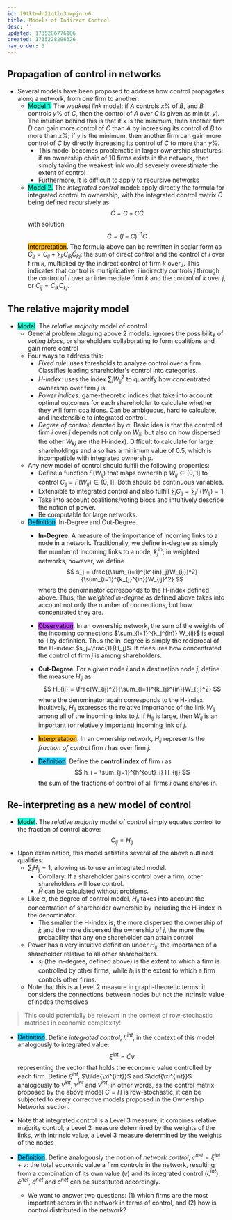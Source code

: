 ```yaml
---
id: f9tktmdn21qtlu3hwpjnru6
title: Models of Indirect Control
desc: ''
updated: 1735286776186
created: 1735228296326
nav_order: 3
---
```

## Propagation of control in networks
- Several models have been proposed to address how control propagates along a network, from one firm to another:
    - <span style="background-color: #12ffd7; color: black;">Model 1.</span> The *weakest link* model: if $A$ controls $x\%$ of $B$, and $B$ controls $y\%$ of $C$, then the control of $A$ over $C$ is given as $\min(x,y)$. The intuition behind this is that if $x$ is the minimum, then another firm $D$ can gain more control of $C$ than $A$ by increasing its control of $B$ to more than $x\%$; if $y$ is the minimum, then another firm can gain more control of $C$ by directly increasing its control of $C$ to more than $y\%$.
        - This model becomes problematic in larger ownership structures: if an ownership chain of 10 firms exists in the network, then simply taking the weakest link would severely overestimate the extent of control
        - Furthermore, it is difficult to apply to recursive networks
    - <span style="background-color: #12ffd7; color: black;">Model 2.</span> The *integrated control* model: apply directly the formula for integrated control to ownership, with the integrated control matrix $\tilde{C}$ being defined recursively as 
    $$
    \tilde{C} = C + C\tilde{C}
    $$
    with solution
    $$
    \tilde{C}=(I-C)^{-1}C
    $$
    <span style="background-color: #ffb812; color: black;">Interpretation</span>. The formula above can be rewritten in scalar form as $\tilde{C}_{ij}=C_{ij}+\sum_{k}C_{ik}\tilde{C}_{kj}$: the sum of direct control and the control of $i$ over firm $k$, multiplied by the indirect control of firm $k$ over $j$. This indicates that control is multiplicative: $i$ indirectly controls $j$ through the control of $i$ over an intermediate firm $k$ and the control of $k$ over $j$, or $C_{ij}=C_{ik}C_{kj}$.

## The relative majority model

- <span style="background-color: #12ffd7; color: black;">Model</span>. The *relative majority* model of control.
    - General problem plaguing above 2 models: ignores the possibility of *voting blocs*, or shareholders collaborating to form coalitions and gain more control
    - Four ways to address this:
        - *Fixed rule*: uses thresholds to analyze control over a firm. Classifies leading shareholder's control into categories.
        - *H-index*: uses the index $\sum_{i} W_{ij}^2$ to quantify how concentrated ownership over firm $j$ is.
        - *Power indices*: game-theoretic indices that take into account optimal outcomes for each shareholdler to calculate whether they will form coalitions. Can be ambiguous, hard to calculate, and inextensible to integrated control.
        - *Degree of control*: denoted by $\alpha$. Basic idea is that the control of firm $i$ over $j$ depends not only on $W_{ij}$, but also on how dispersed the other $W_{kj}$ are (the H-index). Difficult to calculate for large shareholdings and also has a minimum value of $0.5$, which is incompatible with integrated ownership.
    - Any new model of control should fulfill the following properties:
        - Define a function $F(W_{ij})$ that maps ownership $W_{ij} \in (0,1]$ to control $C_{ij} =F(W_{ij}) \in (0,1]$. Both should be continuous variables.
        - Extensible to integrated control and also fulfill $\sum_{i} C_{ij} = \sum_{i}F(W_{ij})=1$.
        - Take into account coalitions/voting blocs and intuitively describe the notion of power.
        - Be computable for large networks.
    - <span style="background-color: #03cafc; color: black;">Definition</span>. In-Degree and Out-Degree.
        - **In-Degree**. A measure of the importance of incoming links to a node in a network. Traditionally, we define in-degree as simply the number of incoming links to a node, $k^{in}_j$; in weighted networks, however, we define
        $$
        s_j = \frac{(\sum_{i=1}^{k^{in}_j}W_{ij})^2}{\sum_{i=1}^{k_{j}^{in}}W_{ij}^2}
        $$
        where the denominator corresponds to the H-index defined above. Thus, the *weighted in-degree* as defined above takes into account not only the number of connections, but how concentrated they are.
        
        - <span style="background-color: #bc42f5; color: black;">Observation</span>. In an ownership network, the sum of the weights of the incoming connections $\sum_{i=1}^{k_j^{in}} W_{ij}$ is equal to $1$ by definition. Thus the in-degree is simply the reciprocal of the H-index: $s_j=\frac{1}{H_j}$. It measures how concentrated the control of firm $j$ is among shareholders.
        - **Out-Degree**. For a given node $i$ and a destination node $j$, define the measure $H_{ij}$ as
        $$
        H_{ij} = \frac{W_{ij}^2}{\sum_{l=1}^{k_{j}^{in}}W_{;j}^2}
        $$
        where the denominator again corresponds to the H-index. Intuitively, $H_{ij}$ expresses the relative importance of the link $W_{ij}$ among all of the incoming links to $j$. If $H_{ij}$ is large, then $W_{ij}$ is an important (or relatively important) incoming link of $j$.
        - <span style="background-color: #ffb812; color: black;">Interpretation</span>. In an ownership network, $H_{ij}$ represents the *fraction of control* firm $i$ has over firm $j$.
        - <span style="background-color: #03cafc; color: black;">Definition</span>. Define the **control index** of firm $i$ as 
        $$
        h_i = \sum_{j=1}^{h^{out}_i} H_{ij}
        $$
        the sum of the fractions of control of all firms $i$ owns shares in.

## Re-interpreting as a new model of control

- <span style="background-color: #12ffd7; color: black;">Model</span>. The *relative majority* model of control simply equates control to the fraction of control above:
$$
C_{ij}=H_{ij}
$$
- Upon examination, this model satisfies several of the above outlined qualities:
    - $\sum_{i} H_{ij} = 1$, allowing us to use an integrated model. 
        - Corollary: If a shareholder gains control over a firm, other shareholders will lose control.
        - $\tilde{H}$ can be calculated without problems.
    - Like $\alpha$, the degree of control model, $H_{ij}$ takes into account the concentration of shareholder ownership by including the H-index in the denominator.
        - The smaller the H-index is, the more dispersed the ownership of $j$; and the more dispersed the ownership of $j$, the more the probability that any one shareholder can attain control
    - Power has a very intuitive definition under $H_{ij}$: the importance of a shareholder relative to all other shareholders.
        - $s_j$ (the in-degree, defined above) is the extent to which a firm is controlled by other firms, while $h_j$ is the extent to which a firm controls other firms.
    - Note that this is a Level 2 measure in graph-theoretic terms: it considers the connections between nodes but not the intrinsic value of nodes themselves

> This could potentially be relevant in the context of row-stochastic matrices in economic complexity!

- <span style="background-color: #03cafc; color: black;">Definition</span>. Define *integrated control*, $\xi^{int}$, in the context of this model analogously to integrated value: 
$$
\tilde{\xi}^{int} = \tilde{C}v
$$
representing the vector that holds the economic value controlled by each firm. Define $\bar{\xi}^{int}$, $\tilde{\xi^{int}}$ and $\dot{\xi^{int}}$ analogously to $\bar{\nu}^{int}$, $\tilde{\nu}^{int}$ and $\dot{\nu}^{int}$: in other words, as the control matrix proposed by the above model $C = H$ is row-stochastic, it can be subjected to every corrective models proposed in the Ownership Networks section.

- Note that integrated control is a Level 3 measure; it combines relative majority control, a Level 2 measure determined by the weights of the links, with intrinsic value, a Level 3 measure determined by the weights of the nodes

- <span style="background-color: #03cafc; color: black;">Definition</span>. Define analogously the notion of *network control*, $c^{net} = \xi^{int} + v$:  the total economic value a firm controls in the network, resulting from a combination of its own value ($v$) and its integrated control ($\xi^{int}$). $\bar{c}^{net}$, $\dot{c}^{net}$ and $\tilde{c}^{net}$ can be substituted accordingly.

    - We want to answer two questions: (1) which firms are the most important actors in the network in terms of control, and (2) how is control distributed in the network?



